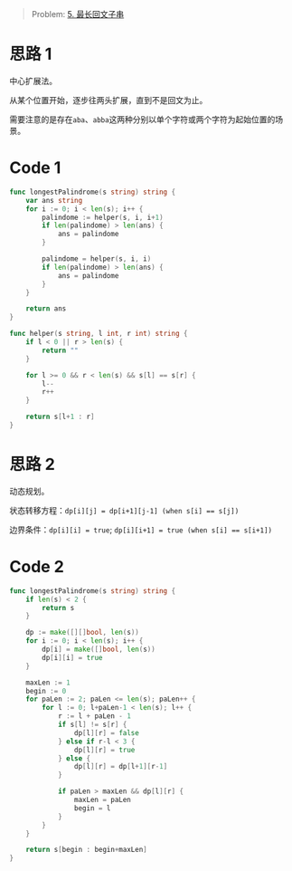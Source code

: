 
> Problem: [5. 最长回文子串](https://leetcode.cn/problems/longest-palindromic-substring/description/)


# 思路 1
中心扩展法。

从某个位置开始，逐步往两头扩展，直到不是回文为止。

需要注意的是存在`aba`、`abba`这两种分别以单个字符或两个字符为起始位置的场景。



# Code 1
```go
func longestPalindrome(s string) string {
	var ans string
	for i := 0; i < len(s); i++ {
		palindome := helper(s, i, i+1)
		if len(palindome) > len(ans) {
			ans = palindome
		}

		palindome = helper(s, i, i)
		if len(palindome) > len(ans) {
			ans = palindome
		}
	}

	return ans
}

func helper(s string, l int, r int) string {
	if l < 0 || r > len(s) {
		return ""
	}

	for l >= 0 && r < len(s) && s[l] == s[r] {
		l--
		r++
	}

	return s[l+1 : r]
}
```

# 思路 2
动态规划。

状态转移方程：`dp[i][j] = dp[i+1][j-1] (when s[i] == s[j])`

边界条件：`dp[i][i] = true`; `dp[i][i+1] = true (when s[i] == s[i+1])`

# Code 2
```go
func longestPalindrome(s string) string {
	if len(s) < 2 {
		return s
	}

	dp := make([][]bool, len(s))
	for i := 0; i < len(s); i++ {
		dp[i] = make([]bool, len(s))
		dp[i][i] = true
	}

	maxLen := 1
	begin := 0
	for paLen := 2; paLen <= len(s); paLen++ {
		for l := 0; l+paLen-1 < len(s); l++ {
			r := l + paLen - 1
			if s[l] != s[r] {
				dp[l][r] = false
			} else if r-l < 3 {
				dp[l][r] = true
			} else {
				dp[l][r] = dp[l+1][r-1]
			}

			if paLen > maxLen && dp[l][r] {
				maxLen = paLen
				begin = l
			}
		}
	}

	return s[begin : begin+maxLen]
}
```
